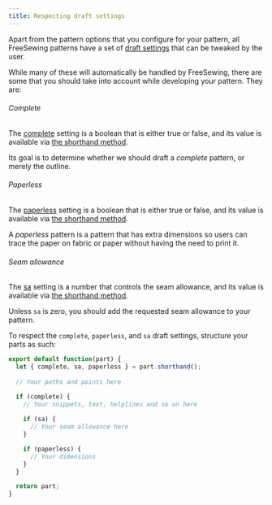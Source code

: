 ```yaml
---
title: Respecting draft settings
---
```


Apart from the pattern options that you configure for your pattern,
all FreeSewing patterns have a set of [draft settings](/core/settings) that can be tweaked
by the user.

While many of these will automatically be handled by FreeSewing, there are some
that you should take into account while developing your pattern. They are:

###### Complete

The [complete](/core/settings/complete) setting is a boolean that is either true or false,
and its value is available via [the shorthand method](/concepts/shorthand).

Its goal is to determine whether we should draft a *complete* pattern, or merely the outline.

###### Paperless

The [paperless](/core/settings/paperless) setting is a boolean that is either true or false,
and its value is available via [the shorthand method](/concepts/shorthand).

A *paperless* pattern is a pattern that has extra dimensions so users can trace the 
paper on fabric or paper without having the need to print it.

###### Seam allowance

The [sa](/core/settings/paperless) setting is a number that controls the seam allowance,
and its value is available via [the shorthand method](/concepts/shorthand).

Unless `sa` is zero, you should add the requested seam allowance to your pattern.


To respect the `complete`, `paperless`, and `sa` draft settings, structure your parts as such:

```js
export default function(part) {
  let { complete, sa, paperless } = part.shorthand();
  
  // Your paths and points here

  if (complete) {
    // Your snippets, text, helplines and so on here
    
    if (sa) {
      // Your seam allowance here
    }

    if (paperless) {
      // Your dimensions
    }
  }

  return part;
}
```
